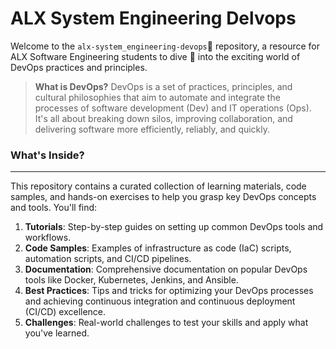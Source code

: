 # ALX System Engineering Delvops

Welcome to the `alx-system_engineering-devops`🔧 repository, a resource for ALX Software Engineering students to dive 🚀 into the exciting world of DevOps practices and principles.

> **What is DevOps?**
> DevOps is a set of practices, principles, and cultural philosophies that aim to automate and integrate the processes of software development (Dev) and IT operations (Ops). It's all about breaking down silos, improving collaboration, and delivering software more efficiently, reliably, and quickly.

### What's Inside?
---
This repository contains a curated collection of learning materials, code samples, and hands-on exercises to help you grasp key DevOps concepts and tools. You'll find:

1. **Tutorials**: Step-by-step guides on setting up common DevOps tools and workflows.
2. **Code Samples**: Examples of infrastructure as code (IaC) scripts, automation scripts, and CI/CD pipelines.
3. **Documentation**: Comprehensive documentation on popular DevOps tools like Docker, Kubernetes, Jenkins, and Ansible.
4. **Best Practices**: Tips and tricks for optimizing your DevOps processes and achieving continuous integration and continuous deployment (CI/CD) excellence.
5. **Challenges**: Real-world challenges to test your skills and apply what you've learned.
